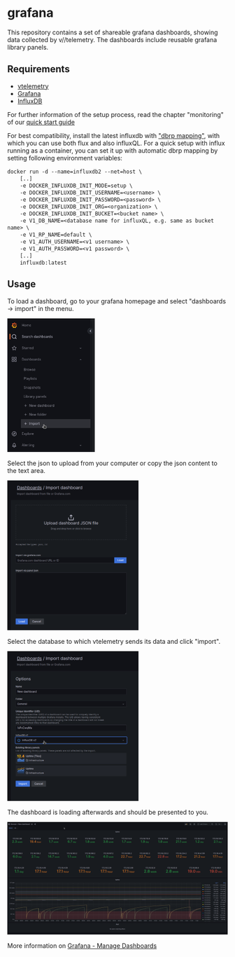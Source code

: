# grafana

This repository contains a set of shareable grafana dashboards, showing data collected by v//telemetry. The dashboards include reusable grafana library panels.

## Requirements

- [vtelemetry](https://hub.docker.com/r/arkonatechnologies/vtelemetry2)
- [Grafana](https://grafana.com/grafana/download)
- [InfluxDB](https://docs.influxdata.com/influxdb/v2.6/install/)

For further information of the setup process, read the chapter "monitoring" of our [quick start guide](https://www.dropbox.com/home/Public%20Downloads/VM/Guides/QuickStartGuide?preview=Quick_Start_Guide.pdf)

For best compatibility, install the latest influxdb with ["dbrp mapping"](https://docs.influxdata.com/influxdb/cloud/query-data/influxql/dbrp/), with which you can use both flux and also influxQL.
For a quick setup with influx running as a container, you can set it up with automatic dbrp mapping by setting following environment variables:

```
docker run -d --name=influxdb2 --net=host \
    [..]
    -e DOCKER_INFLUXDB_INIT_MODE=setup \
    -e DOCKER_INFLUXDB_INIT_USERNAME=<username> \
    -e DOCKER_INFLUXDB_INIT_PASSWORD=<password> \
    -e DOCKER_INFLUXDB_INIT_ORG=<organization> \
    -e DOCKER_INFLUXDB_INIT_BUCKET=<bucket name> \
    -e V1_DB_NAME=<database name for influxQL, e.g. same as bucket name> \
    -e V1_RP_NAME=default \
    -e V1_AUTH_USERNAME=<v1 username> \
    -e V1_AUTH_PASSWORD=<v1 password> \
    [..]
    influxdb:latest
```

## Usage

To load a dashboard, go to your grafana homepage and select "dashboards -> import" in the menu.

<img src="./import_db_1.png" width="200">

Select the json to upload from your computer or copy the json content to the text area.

<img src="./import_db_2.png" width="300">

Select the database to which vtelemetry sends its data and click "import".

<img src="./import_db_3.png" width="300">

The dashboard is loading afterwards and should be presented to you.

![](./import_db_4.png)

More information on [Grafana - Manage Dashboards](https://grafana.com/docs/grafana/latest/dashboards/manage-dashboards/)
